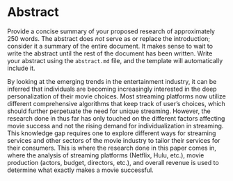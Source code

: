 # Abstract

Provide a concise summary of your proposed research of approximately 250
words. The abstract does _not_ serve as or replace the introduction; consider
it a summary of the entire document. It makes sense to wait to write the abstract
until the rest of the document has been written. Write your abstract using
the `abstract.md` file, and the template will automatically include it.


By looking at the emerging trends in the entertainment industry, it can be inferred that individuals are becoming increasingly interested in the deep personalization of their movie choices. Most streaming platforms now utilize different comprehensive algorithms that keep track of user’s choices, which should further perpetuate the need for unique streaming. However, the research done in thus far has only touched on the different factors affecting movie success and not the rising demand for individualization in streaming. This knowledge gap requires one to explore different ways for streaming services and other sectors of the movie industry to tailor their services for their consumers. This is where the research done in this paper comes in, where the analysis of streaming platforms (Netflix, Hulu, etc.), movie production (actors, budget, directors, etc.), and overall revenue is used to determine what exactly makes a movie successful.